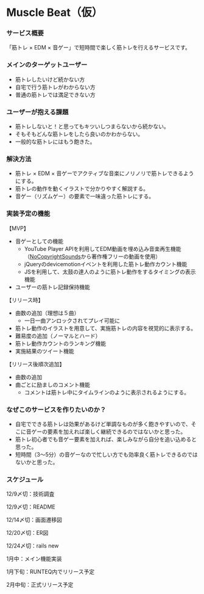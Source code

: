 # Muscle Beat（仮）

### サービス概要

「筋トレ × EDM × 音ゲー」で短時間で楽しく筋トレを行えるサービスです。


### メインのターゲットユーザー

- 筋トレしたいけど続かない方
- 自宅で行う筋トレがわからない方
- 普通の筋トレでは満足できない方


### ユーザーが抱える課題

- 筋トレしないと！と思ってもキツいしつまらないから続かない。
- そもそもどんな筋トレをしたら良いのかわからない。
- 一般的な筋トレにはもう飽きた。


### 解決方法

- 筋トレ × EDM × 音ゲーでアクティブな音楽にノリノリで筋トレできるようにする。
- 筋トレの動作を動くイラストで分かりやすく解説する。
- 音ゲー（リズムゲー）の要素で一味違った筋トレにする。


### 実装予定の機能

【MVP】

- 音ゲーとしての機能
    - YouTube Player APIを利用してEDM動画を埋め込み音楽再生機能（[NoCopyrightSounds](https://www.youtube.com/channel/UC_aEa8K-EOJ3D6gOs7HcyNg)から著作権フリーの動画を使用）
    - jQueryのdevicemotionイベントを利用した筋トレ動作カウント機能
    - JSを利用して、太鼓の達人のように筋トレ動作をするタイミングの表示機能
- ユーザーの筋トレ記録保持機能

【リリース時】

- 曲数の追加（理想は５曲）
    - 一日一曲アンロックされてプレイ可能に
- 筋トレ動作のイラストを用意して、実施筋トレの内容を視覚的に表示する。
- 難易度の追加（ノーマルとハード）
- 筋トレ動作カウントのランキング機能
- 実施結果のツイート機能

【リリース後順次追加】

- 曲数の追加
- 曲ごとに励ましのコメント機能
    - コメントは筋トレ中にタイムラインのように表示されるようにする。


### なぜこのサービスを作りたいのか？

- 自宅でできる筋トレは効果があるけど単調なものが多く飽きやすいので、そこに音ゲーの要素を加えれば楽しく継続できるのではないかと思った。
- 筋トレ初心者でも音ゲー要素を加えれば、楽しみながら自分を追い込めると思った。
- 短時間（3〜5分）の音ゲーなので忙しい方でも効率良く筋トレできるのではないかと思った。


### スケジュール

12/9〆切：技術調査

12/9〆切：README

12/14〆切：画面遷移図

12/20〆切：ER図

12/24〆切：rails new

1月中：メイン機能実装

1月下旬：RUNTEQ内でリリース予定

2月中旬：正式リリース予定